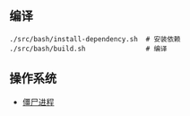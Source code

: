 
## 编译
```
./src/bash/install-dependency.sh  # 安装依赖
./src/bash/build.sh               # 编译
```

## 操作系统

* [僵尸进程](./src/001/readme.md)


